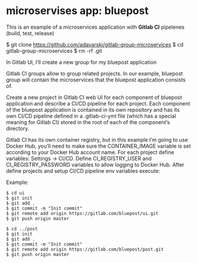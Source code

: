 # microservises app: bluepost

This is an example of a microservices application with **Gitlab CI** pipelenes (build, test, release)

$  git clone https://github.com/adavarski/gitlab-group-microservices
$ cd gitlab-group-microservices
$ rm -rf .git

In Gitlab UI, I’ll create a new group for my bluepost application

Gitlab CI groups allow to group related projects. In our example, bluepost group will contain the microservices that the bluepost application consists of.

Create a new project in Gitlab CI web UI for each component of bluepost application and describe a CI/CD pipeline for each project. Each component of the bluepost application is contained in its own repository and has its own CI/CD pipeline defined in a .gitlab-ci-yml file (which has a special meaning for Gitlab CI) stored in the root of each of the component’s directory.

Gitlab CI has its own container registry, but in this example I’m going to use Docker Hub,  you’ll need to make sure the CONTAINER_IMAGE variable is set according to your Docker Hub account name. For each project define variables: Settings -> CI/CD. Define CI_REGISTRY_USER and CI_REGISTRY_PASSWORD variables to allow logging to Docker Hub. After define projects and setup CI/CD pipeline env variables execute:

Example: 
```
$ cd ui
$ git init
$ git add .
$ git commit -m "Init commit"
$ git remote add origin https://gitlab.com/bluepost/ui.git
$ git push origin master

$ cd ../post
$ git init
$ git add .
$ git commit -m "Init commit"
$ git remote add origin https://gitlab.com/bluepost/post.git
$ git push origin master
```


